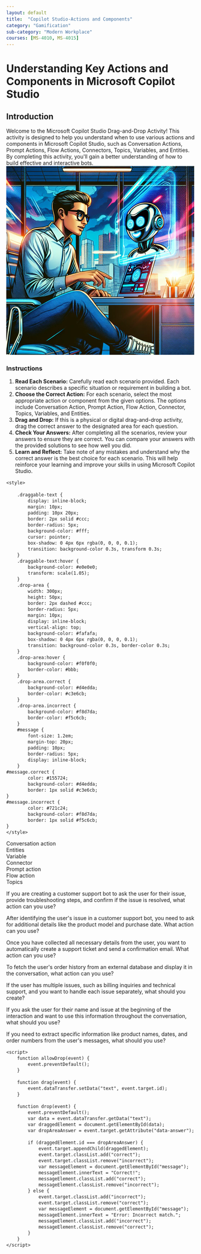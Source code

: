 ```yaml
---
layout: default
title:  "Copilot Studio-Actions and Components"
category: "Gamification"
sub-category: "Modern Workplace"
courses: [MS-4010, MS-4015]
---
```



# Understanding Key Actions and Components in Microsoft Copilot Studio

## Introduction

Welcome to the Microsoft Copilot Studio Drag-and-Drop Activity! This activity is designed to help you understand when to use various actions and components in Microsoft Copilot Studio, such as Conversation Actions, Prompt Actions, Flow Actions, Connectors, Topics, Variables, and Entities. By completing this activity, you'll gain a better understanding of how to build effective and interactive bots.
<a href="./images/pb1.png">
  <img src="./images/cb1.png" alt="man working with his laptop">
</a>

### Instructions

1. **Read Each Scenario:** Carefully read each scenario provided. Each scenario describes a specific situation or requirement in building a bot.
2. **Choose the Correct Action:** For each scenario, select the most appropriate action or component from the given options. The options include Conversation Action, Prompt Action, Flow Action, Connector, Topics, Variables, and Entities.
3. **Drag and Drop:** If this is a physical or digital drag-and-drop activity, drag the correct answer to the designated area for each question.
4. **Check Your Answers:** After completing all the scenarios, review your answers to ensure they are correct. You can compare your answers with the provided solutions to see how well you did.
5. **Learn and Reflect:** Take note of any mistakes and understand why the correct answer is the best choice for each scenario. This will help reinforce your learning and improve your skills in using Microsoft Copilot Studio.

<html lang="en">
<head>
    <meta charset="UTF-8">
    <meta name="viewport" content="width=device-width, initial-scale=1.0">
    
    <style>

        .draggable-text {
            display: inline-block;
            margin: 10px;
            padding: 10px 20px;
            border: 2px solid #ccc;
            border-radius: 5px;
            background-color: #fff;
            cursor: pointer;
            box-shadow: 0 4px 6px rgba(0, 0, 0, 0.1);
            transition: background-color 0.3s, transform 0.3s;
        }
        .draggable-text:hover {
            background-color: #e0e0e0;
            transform: scale(1.05);
        }
        .drop-area {
            width: 300px;
            height: 50px;
            border: 2px dashed #ccc;
            border-radius: 5px;
            margin: 10px;
            display: inline-block;
            vertical-align: top;
            background-color: #fafafa;
            box-shadow: 0 4px 6px rgba(0, 0, 0, 0.1);
            transition: background-color 0.3s, border-color 0.3s;
        }
        .drop-area:hover {
            background-color: #f0f0f0;
            border-color: #bbb;
        }
        .drop-area.correct {
            background-color: #d4edda;
            border-color: #c3e6cb;
        }
        .drop-area.incorrect {
            background-color: #f8d7da;
            border-color: #f5c6cb;
        }
        #message {
            font-size: 1.2em;
            margin-top: 20px;
            padding: 10px;
            border-radius: 5px;
            display: inline-block;
        }
    #message.correct {
            color: #155724;
            background-color: #d4edda;
            border: 1px solid #c3e6cb;
    }
    #message.incorrect {
            color: #721c24;
            background-color: #f8d7da;
            border: 1px solid #f5c6cb;
    }
    </style>
</head>
<body>
    <div>
        <div class="draggable-text" draggable="true" ondragstart="drag(event)" id="conversation">Conversation action</div>
        <div class="draggable-text" draggable="true" ondragstart="drag(event)" id="entities">Entities</div>
        <div class="draggable-text" draggable="true" ondragstart="drag(event)" id="variables">Variable</div>
        <div class="draggable-text" draggable="true" ondragstart="drag(event)" id="connector">Connector</div>
        <div class="draggable-text" draggable="true" ondragstart="drag(event)" id="prompt">Prompt action</div>
        <div class="draggable-text" draggable="true" ondragstart="drag(event)" id="flow">Flow action</div>
        <div class="draggable-text" draggable="true" ondragstart="drag(event)" id="topics">Topics</div>
    </div>
    <div>
        <p>If you are creating a customer support bot to ask the user for their issue, provide troubleshooting steps, and confirm if the issue is resolved, what action can you use?</p>
        <div class="drop-area" ondrop="drop(event)" ondragover="allowDrop(event)" data-answer="conversation"></div>
    </div>
    <div>
        <p>After identifying the user's issue in a customer support bot, you need to ask for additional details like the product model and purchase date. What action can you use?</p>
        <div class="drop-area" ondrop="drop(event)" ondragover="allowDrop(event)" data-answer="prompt"></div>
    </div>
    <div>
        <p>Once you have collected all necessary details from the user, you want to automatically create a support ticket and send a confirmation email. What action can you use?</p>
        <div class="drop-area" ondrop="drop(event)" ondragover="allowDrop(event)" data-answer="flow"></div>
    </div>
    <div>
        <p>To fetch the user's order history from an external database and display it in the conversation, what action can you use?</p>
        <div class="drop-area" ondrop="drop(event)" ondragover="allowDrop(event)" data-answer="connector"></div>
    </div>
     <div>
        <p>If the user has multiple issues, such as billing inquiries and technical support, and you want to handle each issue separately, what should you create?</p>
        <div class="drop-area" ondrop="drop(event)" ondragover="allowDrop(event)" data-answer="topics"></div>
    </div>
     <div>
        <p>If you ask the user for their name and issue at the beginning of the interaction and want to use this information throughout the conversation, what should you use?</p>
        <div class="drop-area" ondrop="drop(event)" ondragover="allowDrop(event)" data-answer="variables"></div>
    </div>  
    <div>
        <p>If you need to extract specific information like product names, dates, and order numbers from the user's messages, what should you use?</p>
        <div class="drop-area" ondrop="drop(event)" ondragover="allowDrop(event)" data-answer="entities"></div>
    </div>
    <p id="message"></p>

    <script>
        function allowDrop(event) {
            event.preventDefault();
        }

        function drag(event) {
            event.dataTransfer.setData("text", event.target.id);
        }

        function drop(event) {
            event.preventDefault();
            var data = event.dataTransfer.getData("text");
            var draggedElement = document.getElementById(data);
            var dropAreaAnswer = event.target.getAttribute("data-answer");

            if (draggedElement.id === dropAreaAnswer) {
                event.target.appendChild(draggedElement);
                event.target.classList.add("correct");
                event.target.classList.remove("incorrect");
                var messageElement = document.getElementById("message");
                messageElement.innerText = "Correct!";
                messageElement.classList.add("correct");
                messageElement.classList.remove("incorrect");
            } else {
                event.target.classList.add("incorrect");
                event.target.classList.remove("correct");
                var messageElement = document.getElementById("message");
                messageElement.innerText = "Error: Incorrect match.";
                messageElement.classList.add("incorrect");
                messageElement.classList.remove("correct");
            }
        }
    </script>
</body>
</html>
